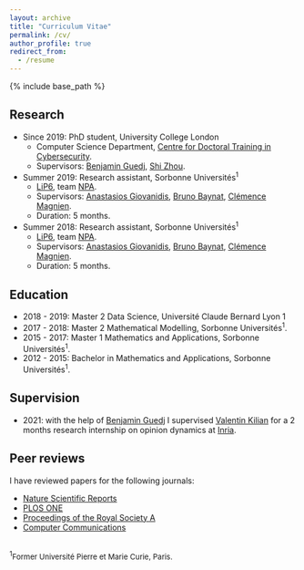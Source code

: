 ```yaml
---
layout: archive
title: "Curriculum Vitae"
permalink: /cv/
author_profile: true
redirect_from:
  - /resume
---
```


{% include base_path %}

## Research
* Since 2019: PhD student, University College London	
	* Computer Science Department, [Centre for Doctoral Training in Cybersecurity](https://www.ucl.ac.uk/computer-science/study/postgraduate-research/centre-doctoral-training-cybersecurity). 
	* Supervisors: [Benjamin Guedj](https://bguedj.github.io/), [Shi Zhou](https://wp.cs.ucl.ac.uk/shizhou/).
* Summer 2019: Research assistant, Sorbonne Universités<sup>1</sup>
	* [LiP6](https://www.lip6.fr/), team [NPA](https://www-npa.lip6.fr/).
	* Supervisors: [Anastasios Giovanidis](https://anastasiosgiovanidis.net/), [Bruno Baynat](https://www.lip6.fr/actualite/personnes-fiche.php?ident=P144), [Clémence Magnien](https://www-complexnetworks.lip6.fr/~magnien/).
	* Duration: 5 months.
* Summer 2018: Research assistant, Sorbonne Universités<sup>1</sup>
	* [LiP6](https://www.lip6.fr/), team [NPA](https://www-npa.lip6.fr/).
	* Supervisors: [Anastasios Giovanidis](https://anastasiosgiovanidis.net/), [Bruno Baynat](https://www.lip6.fr/actualite/personnes-fiche.php?ident=P144), [Clémence Magnien](https://www-complexnetworks.lip6.fr/~magnien/).
	* Duration: 5 months.

## Education
* 2018 - 2019: Master 2 Data Science, Université Claude Bernard Lyon 1
* 2017 - 2018: Master 2 Mathematical Modelling, Sorbonne Universités<sup>1</sup>.
* 2015 - 2017: Master 1 Mathematics and Applications, Sorbonne Universités<sup>1</sup>.
* 2012 - 2015: Bachelor in Mathematics and Applications, Sorbonne Universités<sup>1</sup>.

## Supervision
* 2021: with the help of [Benjamin Guedj](https://bguedj.github.io/) I supervised [Valentin Kilian](https://valentinkil.github.io/) for a 2 months research internship on opinion dynamics at [Inria](https://www.inria.fr/en).

## Peer reviews
I have reviewed papers for the following journals:
* [Nature Scientific Reports](https://www.nature.com/srep/)
* [PLOS ONE](https://journals.plos.org/plosone/)
* [Proceedings of the Royal Society A](https://royalsocietypublishing.org/journal/rspa)
* [Computer Communications](https://www.journals.elsevier.com/computer-communications)

<br />
<sup>1</sup><font size="2">Former Université Pierre et Marie Curie, Paris.</font> 
